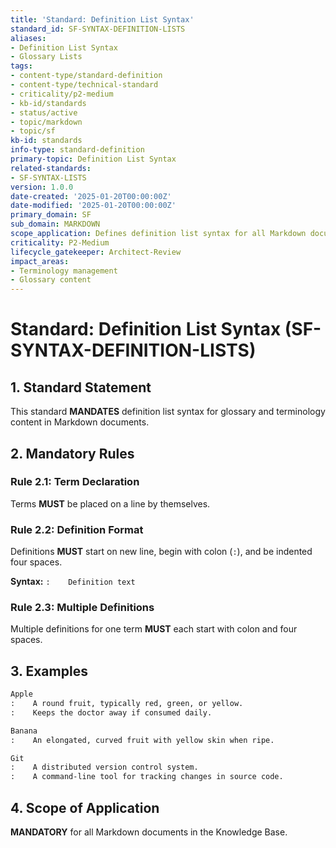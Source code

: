 ```yaml
---
title: 'Standard: Definition List Syntax'
standard_id: SF-SYNTAX-DEFINITION-LISTS
aliases:
- Definition List Syntax
- Glossary Lists
tags:
- content-type/standard-definition
- content-type/technical-standard
- criticality/p2-medium
- kb-id/standards
- status/active
- topic/markdown
- topic/sf
kb-id: standards
info-type: standard-definition
primary-topic: Definition List Syntax
related-standards:
- SF-SYNTAX-LISTS
version: 1.0.0
date-created: '2025-01-20T00:00:00Z'
date-modified: '2025-01-20T00:00:00Z'
primary_domain: SF
sub_domain: MARKDOWN
scope_application: Defines definition list syntax for all Markdown documents.
criticality: P2-Medium
lifecycle_gatekeeper: Architect-Review
impact_areas:
- Terminology management
- Glossary content
---
```

# Standard: Definition List Syntax (SF-SYNTAX-DEFINITION-LISTS)

## 1. Standard Statement

This standard **MANDATES** definition list syntax for glossary and terminology content in Markdown documents.

## 2. Mandatory Rules

### Rule 2.1: Term Declaration
Terms **MUST** be placed on a line by themselves.

### Rule 2.2: Definition Format
Definitions **MUST** start on new line, begin with colon (`:`), and be indented four spaces.

**Syntax:** `:    Definition text`

### Rule 2.3: Multiple Definitions
Multiple definitions for one term **MUST** each start with colon and four spaces.

## 3. Examples

```markdown
Apple
:    A round fruit, typically red, green, or yellow.
:    Keeps the doctor away if consumed daily.

Banana
:    An elongated, curved fruit with yellow skin when ripe.

Git
:    A distributed version control system.
:    A command-line tool for tracking changes in source code.
```

## 4. Scope of Application

**MANDATORY** for all Markdown documents in the Knowledge Base. 